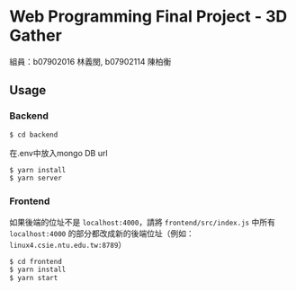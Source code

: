 # Web Programming Final Project - 3D Gather

組員：b07902016 林義閔, b07902114 陳柏衡

## Usage

### Backend

```bash
$ cd backend
```
在.env中放入mongo DB url

```bash
$ yarn install
$ yarn server
```

### Frontend

如果後端的位址不是 `localhost:4000`，請將 `frontend/src/index.js` 中所有 `localhost:4000` 的部分都改成新的後端位址（例如：`linux4.csie.ntu.edu.tw:8789`）

```bash
$ cd frontend
$ yarn install
$ yarn start
```

